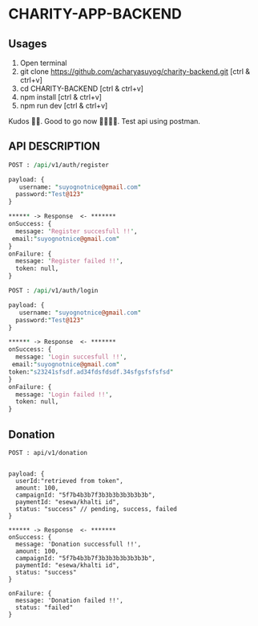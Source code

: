 # CHARITY-APP-BACKEND

## Usages

1. Open terminal
2. git clone https://github.com/acharyasuyog/charity-backend.git [ctrl & ctrl+v]
3. cd CHARITY-BACKEND [ctrl & ctrl+v]
4. npm install [ctrl & ctrl+v]
5. npm run dev [ctrl & ctrl+v]

Kudos 🎉🎉. Good to go now 👏🏽👏🏽. Test api using postman.

## API DESCRIPTION

```perl
POST : /api/v1/auth/register

payload: {
   username: "suyognotnice@gmail.com"
  password:"Test@123"
}

****** -> Response  <- *******
onSuccess: {
  message: 'Register succesfull !!',
 email:"suyognotnice@gmail.com"
}
onFailure: {
  message: 'Register failed !!',
  token: null,
}
```

```perl
POST : /api/v1/auth/login

payload: {
   username: "suyognotnice@gmail.com"
  password:"Test@123"
}

****** -> Response  <- *******
onSuccess: {
  message: 'Login succesfull !!',
 email:"suyognotnice@gmail.com"
token:"s23241sfsdf.ad34fdsfdsdf.34sfgsfsfsfsd"
}
onFailure: {
  message: 'Login failed !!',
  token: null,
}
```

## Donation

```
POST : api/v1/donation


payload: {
  userId:"retrieved from token",
  amount: 100,
  campaignId: "5f7b4b3b7f3b3b3b3b3b3b3b",
  paymentId: "esewa/khalti id",
  status: "success" // pending, success, failed
}

****** -> Response  <- *******
onSuccess: {
  message: 'Donation successfull !!',
  amount: 100,
  campaignId: "5f7b4b3b7f3b3b3b3b3b3b3b",
  paymentId: "esewa/khalti id",
  status: "success"
}

onFailure: {
  message: 'Donation failed !!',
  status: "failed"
}
```
